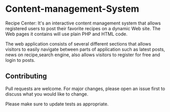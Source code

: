 # Content-management-System
Recipe Center: 
It's an interactive content management system that allows registered users to post their favorite recipes on a dynamic Web site. The Web pages it contains will use plain PHP and HTML code.

The web application consists of several different sections that allows visitors to easily 
navigate between parts of application such as latest posts, news on recipe,search engine, also allows visitors to register for free and login to 
posts.

## Contributing
Pull requests are welcome. For major changes, please open an issue first to discuss what you would like to change.

Please make sure to update tests as appropriate.
